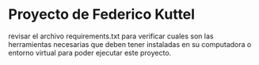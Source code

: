 #  Proyecto de Federico Kuttel
revisar el archivo requirements.txt para verificar cuales son las herramientas necesarias que deben tener instaladas en su computadora o entorno virtual para poder ejecutar este proyecto.